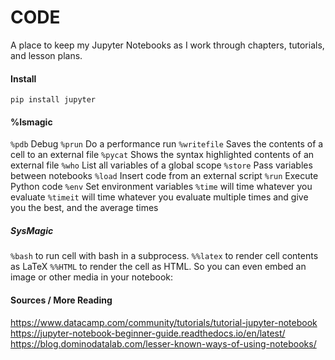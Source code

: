 # CODE

A place to keep my Jupyter Notebooks as I work through chapters, tutorials, and lesson plans.

#### Install
```pip install -U pip setuptools
pip install jupyter
```

#### %lsmagic
`%pdb`	Debug
`%prun`	Do a performance run
`%writefile`	Saves the contents of a cell to an external file
`%pycat`	Shows the syntax highlighted contents of an external file
`%who`	List all variables of a global scope
`%store`	Pass variables between notebooks
`%load`	Insert code from an external script
`%run`	Execute Python code
`%env`	Set environment variables
`%time` will time whatever you evaluate
`%timeit` will time whatever you evaluate multiple times and give you the best, and the average times

##### SysMagic
`%bash` to run cell with bash in a subprocess.
`%%latex` to render cell contents as LaTeX
`%%HTML` to render the cell as HTML. So you can even embed an image or other media in your notebook:

#### Sources / More Reading
https://www.datacamp.com/community/tutorials/tutorial-jupyter-notebook
https://jupyter-notebook-beginner-guide.readthedocs.io/en/latest/
https://blog.dominodatalab.com/lesser-known-ways-of-using-notebooks/
